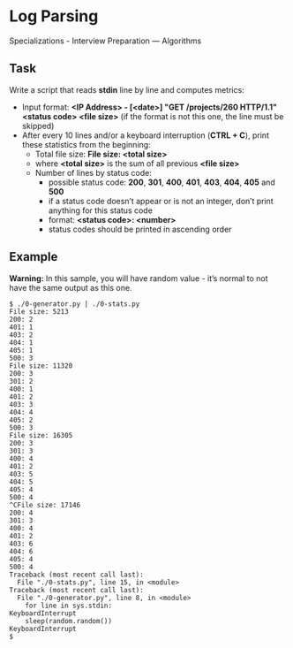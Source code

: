 # Log Parsing

Specializations - Interview Preparation ― Algorithms

## Task

Write a script that reads **stdin** line by line and computes metrics:

* Input format: **\<IP Address> - \[\<date>] "GET /projects/260 HTTP/1.1" \<status code> \<file size>** (if the format is not this one, the line must be skipped)
* After every 10 lines and/or a keyboard interruption (**CTRL + C**), print these statistics from the beginning:
	* Total file size: **File size: \<total size>**
	* where **\<total size>** is the sum of all previous **\<file size>**
	* Number of lines by status code:
		* possible status code: **200**, **301**, **400**, **401**, **403**, **404**, **405** and **500**
		* if a status code doesn’t appear or is not an integer, don’t print anything for this status code
		* format: **\<status code>: \<number>**
		* status codes should be printed in ascending order

## Example

**Warning:** In this sample, you will have random value - it’s normal to not have the same output as this one.
~~~
$ ./0-generator.py | ./0-stats.py
File size: 5213
200: 2
401: 1
403: 2
404: 1
405: 1
500: 3
File size: 11320
200: 3
301: 2
400: 1
401: 2
403: 3
404: 4
405: 2
500: 3
File size: 16305
200: 3
301: 3
400: 4
401: 2
403: 5
404: 5
405: 4
500: 4
^CFile size: 17146
200: 4
301: 3
400: 4
401: 2
403: 6
404: 6
405: 4
500: 4
Traceback (most recent call last):
  File "./0-stats.py", line 15, in <module>
Traceback (most recent call last):
  File "./0-generator.py", line 8, in <module>
    for line in sys.stdin:
KeyboardInterrupt
    sleep(random.random())
KeyboardInterrupt
$
~~~
